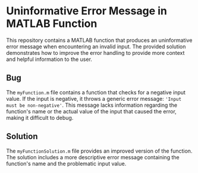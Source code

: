 # Uninformative Error Message in MATLAB Function

This repository contains a MATLAB function that produces an uninformative error message when encountering an invalid input.  The provided solution demonstrates how to improve the error handling to provide more context and helpful information to the user.

## Bug

The `myFunction.m` file contains a function that checks for a negative input value. If the input is negative, it throws a generic error message: `'Input must be non-negative'`. This message lacks information regarding the function's name or the actual value of the input that caused the error, making it difficult to debug.

## Solution

The `myFunctionSolution.m` file provides an improved version of the function. The solution includes a more descriptive error message containing the function's name and the problematic input value.